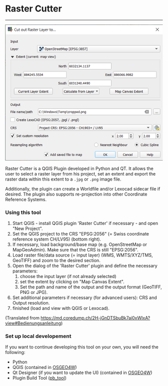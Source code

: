# Raster Cutter
***

![](docs/screenshot.png)

Raster Cutter is a QGIS Plugin developed in Python and QT. It allows the user to select a raster layer from his project, set an extent and export the raster data within this extent to a `.jpg` or `.png` image file. 

Additionally, the plugin can create a Worldfile and/or Lexocad sidecar file if desired. The plugin also supports re-projection into other Coordinate Reference Systems.

### Using this tool

1. Start QGIS - install QGIS plugin 'Raster Cutter' if necessary - and open "New Project".
2. Set the QGIS project to the CRS "EPSG:2056" (= Swiss coordinate reference system CH/LV95) (bottom right).
3. If necessary, load background/base map (e.g. OpenStreetMap or MapGeoAdmin). Make sure that the CRS is still "EPSG:2056". 
4. Load raster file/data source (= input layer) (WMS, WMTS/XYZ/TMS, GeoTIFF) and zoom to the desired section. 
5. Open the dialog of the 'Raster Cutter' plugin and define the necessary parameters:
   1. choose the input layer (if not already selected)
   2. set the extent by clicking on "Map Canvas Extent". 
   3. Set the path and name of the output and the output format (GeoTIFF, PNG or JPG).
6. Set additional parameters if necessary (for advanced users): CRS and Output resolution. 
7. finished (load and view with QGIS or Lexocad).

(Translated from https://md.coredump.ch/2H-jGnDTSbuBk7ai0xWIxA?view#Bedienungsanleitung)

### Set up local developement

If you want to continue developing this tool on your own, you will need the following:
* Python
* QGIS (contained in [OSGEO4W](https://www.osgeo.org/projects/osgeo4w/))
* Qt Designer (if you want to update the UI) (contained in [OSGEO4W](https://www.osgeo.org/projects/osgeo4w/))
* Plugin Build Tool ([pb_tool](https://g-sherman.github.io/plugin_build_tool/))

